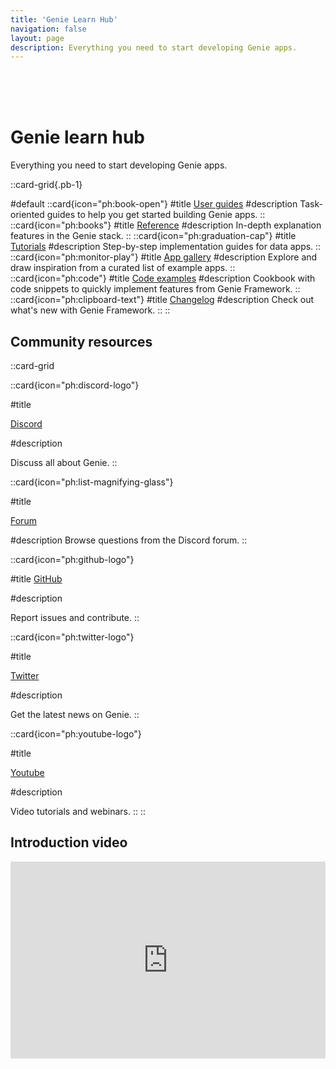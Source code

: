 ```yaml
---
title: 'Genie Learn Hub'
navigation: false
layout: page
description: Everything you need to start developing Genie apps.
---
```


<br/>
<br/>
<br/>

# Genie learn hub

Everything you need to start developing Genie apps.


::card-grid{.pb-1}


#default
  ::card{icon="ph:book-open"}
  #title
  [User guides](/docs/guides/)
  #description
Task-oriented guides to help you get started building Genie apps.
  ::
  ::card{icon="ph:books"}
  #title
  [Reference](docs/reference/)
  #description
In-depth explanation features in the Genie stack.
  ::
  ::card{icon="ph:graduation-cap"}
  #title
  [Tutorials](tutorials/)
  #description
  Step-by-step implementation guides for data apps.
  ::
  ::card{icon="ph:monitor-play"}
  #title
  [App gallery](app-gallery/)
  #description
  Explore and draw inspiration from a curated list of example apps.
  ::
  ::card{icon="ph:code"}
  #title
  [Code examples](docs/examples/)
  #description
  Cookbook with code snippets to quickly implement features from Genie Framework.
  ::
  ::card{icon="ph:clipboard-text"}
  #title
  [Changelog](changelog/)
  #description
  Check out what's new with Genie Framework.
  ::
::


<div class="flex flex-col md:flex-row">
<div class="md:w-1/2 p-4">

## Community resources
::card-grid


::card{icon="ph:discord-logo"}

#title

[Discord](https://discord.gg/9zyZbD6J7H)

#description

Discuss all about Genie.
::

::card{icon="ph:list-magnifying-glass"}

#title

[Forum](/forum)

#description
Browse questions from the Discord forum.
::

::card{icon="ph:github-logo"}

#title
[GitHub](https://github.com/GenieFramework/Genie.jl)

#description

Report issues and contribute.
::

::card{icon="ph:twitter-logo"}

#title

[Twitter](https://twitter.com/GenieMVC)

#description

Get the latest news on Genie.
::


::card{icon="ph:youtube-logo"}

#title

[Youtube](https://www.youtube.com/@genieframework)

#description

Video tutorials and webinars.
::
::
</div>
<div class="md:w-1/2 p-4">

## Introduction video

<iframe 
    style="width: 100%; max-width: 560px; height: 315px;" 
    src="https://www.youtube.com/embed/G2iIXMjIIcA?si=n8nETlgI-mRELVBF?cc_load_policy=1" 
    title="YouTube video player" 
    frameborder="0" 
    allow="accelerometer; autoplay; clipboard-write; encrypted-media; gyroscope; picture-in-picture" 
    allowfullscreen>
</iframe>
</div>
</div>
